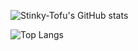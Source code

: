 <!--
**Stinky-Tofu/Stinky-Tofu** is a ✨ _special_ ✨ repository because its `README.md` (this file) appears on your GitHub profile.

Here are some ideas to get you started:

- 🔭 I’m currently working on baidu.inc
- 🌱 I’m currently learning ...
- 👯 I’m looking to collaborate on ...
- 🤔 I’m looking for help with ...
- 💬 Ask me about ...
- 📫 How to reach me: ...
- 😄 Pronouns: ...
- ⚡ Fun fact: ...
-->

![Stinky-Tofu's GitHub stats](https://github-readme-stats.vercel.app/api?username=Stinky-Tofu&include_all_commits=true&show_icons=true&theme=flag-india&count_private=true&show_owner=true&hide=contribs)

![Top Langs](https://github-readme-stats.vercel.app/api/top-langs/?username=Stinky-Tofu&theme=flag-india&langs_count=8&show_icons=true&&layout=compact)
